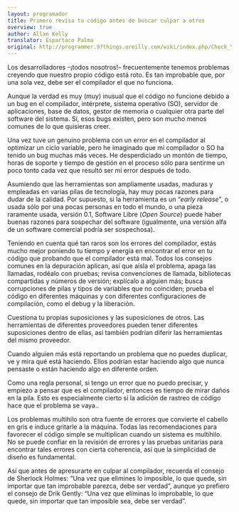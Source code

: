 ```yaml
---
layout: programador
title: Primero revisa tu código antes de buscar culpar a otros
overview: true
author: Allan Kelly
translator: Espartaco Palma
original: http://programmer.97things.oreilly.com/wiki/index.php/Check_Your_Code_First_before_Looking_to_Blame_Others
---
```


Los desarrolladores –¡todos nosotros!– frecuentemente tenemos problemas
creyendo que nuestro propio código está roto. Es tan improbable que, por
una sola vez, debe ser el compilador el que no funciona.

Aunque la verdad es muy (muy) inusual que el código no funcione debido a
un bug en el compilador, intérprete, sistema operativo (SO), servidor de
aplicaciones, base de datos, gestor de memoria o cualquier otra parte
del software del sistema. Sí, esos bugs existen, pero son mucho menos
comunes de lo que quisieras creer.

Una vez tuve un genuino problema con un error en el compilador al
optimizar un ciclo variable, pero he imaginado que mi compilador o SO ha
tenido un bug muchas más veces. He desperdiciado un montón de tiempo,
horas de soporte y tiempo de gestión en el proceso sólo para sentirme un
poco tonto cada vez que resultó ser mi error después de todo.

Asumiendo que las herramientas son ampliamente usadas, maduras y
empleadas en varias pilas de tecnología, hay muy pocas razones para
dudar de la calidad. Por supuesto, si la herramienta es un “_early
release_", o usada sólo por una pocas personas en todo el mundo, o una
pieza raramente usada, versión 0.1, Software Libre (_Open Source_) puede
haber buenas razones para sospechar del software (igualmente, una
versión alfa de un software comercial podría ser sospechosa).

Teniendo en cuenta qué tan raros son los errores del compilador, estás
mucho mejor poniendo tu tiempo y energía en encontrar el error en tu
código que probando que el compilador está mal. Todos los consejos
comunes en la depuración aplican, así que aísla el problema, apaga las
llamadas, rodéalo con pruebas; revisa convenciones de llamada,
bibliotecas compartidas y números de versión; explícalo a alguien más;
busca corrupciones de pilas y tipos de variables que no coinciden;
prueba el código en diferentes máquinas y con diferentes configuraciones
de compilación, como el debug y la liberación.

Cuestiona tu propias suposiciones y las suposiciones de otros. Las
herramientas de diferentes proveedores pueden tener diferentes
suposiciones dentro de ellas, así también podrían diferir las
herramientas del mismo proveedor.

Cuando alguien más está reportando un problema que no puedes duplicar,
ve y mira qué está haciendo. Ellos podrían estar haciendo algo que nunca
pensaste o están haciendo algo en diferente orden.

Como una regla personal, si tengo un error que no puedo precisar, y
empiezo a pensar que es el compilador, entonces es tiempo de mirar daños
en la pila. Esto es especialmente cierto si la adición de rastreo de
código hace que el problema se vaya..

Los problemas multihilo son otra fuente de errores que convierte el
cabello en gris e induce gritarle a la máquina. Todas las
recomendaciones para favorecer el código simple se multiplican cuando un
sistema es multihilo. No se puede confiar en la revisión de errores y
las pruebas unitarias para encontrar tales errores con cierta
coherencia, así que la simplicidad de diseño es fundamental.

Así que antes de apresurarte en culpar al compilador, recuerda el
consejo de Sherlock Holmes: “Una vez que elimines lo imposible, lo que
quede, sin importar que tan improbable parezca, debe ser verdad”, aunque
yo prefiero el consejo de Drik Gently: “Una vez que eliminas lo
improbable, lo que quede, sin importar que tan imposible sea, debe ser
verdad”.
